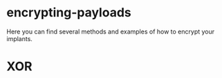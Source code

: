 # encrypting-payloads
Here you can find several methods and examples of how to encrypt your implants.

# XOR 
